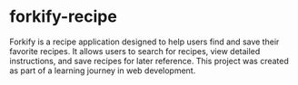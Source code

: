 # forkify-recipe


Forkify is a recipe application designed to help users find and save their favorite recipes. It allows users to search for recipes, view detailed instructions, and save recipes for later reference. This project was created as part of a learning journey in web development.
